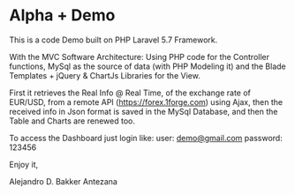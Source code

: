 # Alpha + Demo  

   This is a code Demo built on PHP Laravel 5.7 Framework. 

   With the MVC Software Architecture: Using PHP code for the Controller functions, MySql as  the source of data (with PHP Modeling it) and the Blade Templates + jQuery & ChartJs Libraries for the View.

   First it retrieves the Real Info @ Real Time, of the exchange rate of EUR/USD, from a remote API (https://forex.1forge.com) using Ajax, then the received info in Json format is saved in the MySql Database, and then the Table and Charts are renewed too.

   To access the Dashboard just login like: 
      user: demo@gmail.com 
      password: 123456

   Enjoy it,

Alejandro D. Bakker Antezana

